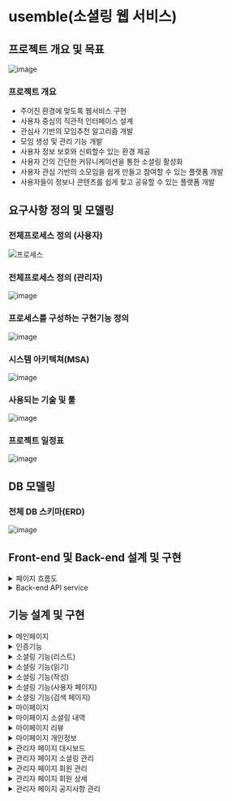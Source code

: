 # usemble(소셜링 웹 서비스)
## 프로젝트 개요 및 목표
![image](https://github.com/user-attachments/assets/ba75e171-21fa-4dc9-bb4b-ffcac21bff82)

### 프로젝트 개요
- 주어진 환경에 맞도록 웹서비스 구현
- 사용자 중심의 직관적 인터페이스 설계
- 관심사 기반의 모임추천 알고리즘 개발
- 모임 생성 및 관리 기능 개발
- 사용자 정보 보호와 신뢰할수 있는 환경 제공
- 사용자 간의 간단한 커뮤니케이션을 통한 소셜링 활성화
- 사용자 관심 기반의 소모임을 쉽게 만들고 참여할 수 있는 플랫폼 개발
- 사용자들이 정보나 콘텐츠를 쉽게 찾고 공유할 수 있는 플랫폼 개발
## 요구사항 정의 및 모델링
### 전체프로세스 정의 (사용자)

![프로세스](https://github.com/user-attachments/assets/be71ce52-5ddf-4a97-b1c9-e476c21ef32f)
### 전체프로세스 정의 (관리자)
![image](https://github.com/user-attachments/assets/a120ce82-4973-43f2-8220-71c350c75e81)

### 프로세스를 구성하는 구현기능 정의
![image](https://github.com/user-attachments/assets/4e2d7936-90bd-4240-94fe-fe1ee9ff475c)
### 시스템 아키텍쳐(MSA)
![image](https://github.com/user-attachments/assets/1c7a99a8-3450-4984-a80c-b32c14f6f4fc)
### 사용되는 기술 및 툴
![image](https://github.com/user-attachments/assets/582b792b-2d12-4b9b-a1e0-9362671f2c05)
### 프로젝트 일정표
![image](https://github.com/user-attachments/assets/f171a076-9667-45bb-93df-6c3bb0987b71)

## DB 모델링
### 전체 DB 스키마(ERD)
![image](https://github.com/user-attachments/assets/2c8b5ed1-70e7-46ba-b98b-9fae43591d98)

## Front-end 및 Back-end 설계 및 구현
<details><summary>
페이지 흐름도
</summary>

![image](https://github.com/user-attachments/assets/2c2aa6f0-98e1-4ea6-9f55-8c94b2b5fa14)
![image](https://github.com/user-attachments/assets/cfc8b6ac-3ad2-4753-b968-6b302e11114a)
![image](https://github.com/user-attachments/assets/ec173b4f-30d9-4866-91aa-68c8fa4a1ecf)
![image](https://github.com/user-attachments/assets/87cee3e5-1d9b-43b9-8986-1c8fb5ae1275)
![image](https://github.com/user-attachments/assets/89196ae6-ab78-4b9e-a2d4-5ca9fc151923)
![image](https://github.com/user-attachments/assets/65cff688-5c17-460a-9fe7-ecba7ace2916)
![image](https://github.com/user-attachments/assets/2b54411f-e753-4a1b-aeaf-0a6627d4b618)
</details>


<details><summary>
Back-end API service
</summary>

![image](https://github.com/user-attachments/assets/11aadc7c-dc96-4bee-9b91-445cb799a92b)
![image](https://github.com/user-attachments/assets/4c8028b5-bf48-42f5-a3b1-4aab8713bb75)
![image](https://github.com/user-attachments/assets/a5d15e44-3c92-45bd-bd33-6b9448f2f40d)
![image](https://github.com/user-attachments/assets/84ba75e3-eff2-4330-b615-c6c653e051e7)
</details>

## 기능 설계 및 구현  
<details><summary>
메인페이지
</summary>

  컴포넌트 구성
![image](https://github.com/user-attachments/assets/3fff898e-da6f-46c6-9c80-d28c87cee092)
  사용흐름
![image](https://github.com/user-attachments/assets/ab734938-3322-418b-8e69-db8b51c47375)
  Axios
![image](https://github.com/user-attachments/assets/5d1da313-e10f-4ed9-a3be-5f3cc8bce2a2)
  Back-end
 ![image](https://github.com/user-attachments/assets/2e49f3ff-6d28-4d1a-8741-44cac8f665f7)
</details>

<details><summary>
인증기능
</summary>

컴포넌트 구성 및 사용흐름
![image](https://github.com/user-attachments/assets/5bc64a5c-e025-4eb9-9948-9948e84b8cff)
Axios
![image](https://github.com/user-attachments/assets/ab734938-3322-418b-8e69-db8b51c47375)
![image](https://github.com/user-attachments/assets/616589a4-7d61-4f55-94ff-c47254f0c33b)
Back-end
![image](https://github.com/user-attachments/assets/e0755c27-7b87-4ce0-a2ec-2e87fd8e7975)
![image](https://github.com/user-attachments/assets/2d6be4d9-bed4-4aa3-93c9-9bf4a4bfe26b)
![image](https://github.com/user-attachments/assets/4dafba6f-50ae-4df5-8e57-d79cd45af1ca)
![image](https://github.com/user-attachments/assets/ec360132-c53e-4f6d-bf8e-4ba68123d286)
</details>

<details><summary>
소셜링 기능(리스트)
</summary>

컴포넌트 구성 및 사용흐름
![image](https://github.com/user-attachments/assets/7885a186-15bc-46a0-8486-27e340f37693)
Axios
![image](https://github.com/user-attachments/assets/bd047a71-dffb-47d9-b49b-abde013f16fb)
Back-end
![image](https://github.com/user-attachments/assets/f220081c-9bf4-400c-af12-fd56e8cff0f5)
</details>

<details><summary>
소셜링 기능(읽기)
</summary>

컴포넌트 구성 및 사용흐름
![image](https://github.com/user-attachments/assets/3cd127ee-a9e6-462f-8533-e4c289991b64)
Axios
![image](https://github.com/user-attachments/assets/8c997326-88cd-4ca8-b2bf-7ecd024f35d7)
Back-end
![image](https://github.com/user-attachments/assets/01794d7f-4cdc-4d8d-a913-48f889a91219)
![image](https://github.com/user-attachments/assets/545565d0-667e-48ed-b299-095f8c8b55dc)
</details>

<details><summary>
소셜링 기능(작성)
</summary>

컴포넌트 구성 및 Axios
![image](https://github.com/user-attachments/assets/73c85223-1052-456a-9ae3-161d122285f5)
Back-end
![image](https://github.com/user-attachments/assets/a6181e01-3074-411b-b37a-53615fa5ca4c)
</details>

<details><summary>
소셜링 기능(사용자 페이지)
</summary>

컴포넌트 구성 
![image](https://github.com/user-attachments/assets/31a5af26-d508-4c04-a9f9-28cf5cf6c9e1)
Axios
![image](https://github.com/user-attachments/assets/86c13d3a-2230-4161-8912-5ca46d82a4f3)
![image](https://github.com/user-attachments/assets/e4096449-70ec-4605-bad7-0fedaf200842)
Back-end
![image](https://github.com/user-attachments/assets/58ebbb9c-d8f8-47ae-98fd-69dffd8695ab)
![image](https://github.com/user-attachments/assets/e3bd9e5e-3825-4405-bd56-c9a7cf36af48)
![image](https://github.com/user-attachments/assets/2d2faf8e-c01b-46dc-aef6-bdb6755438ae)
</details>

<details><summary>
소셜링 기능(검색 페이지)
</summary>

컴포넌트 구성 Axios
![image](https://github.com/user-attachments/assets/1a1c9bf8-0f51-4097-ad35-5a8a6ec707e8)
Back-end
![image](https://github.com/user-attachments/assets/cb37d461-0cda-4ae6-aad8-44bd601d4f33)
</details>

<details><summary>
마이페이지
</summary>

컴포넌트 구성
![image](https://github.com/user-attachments/assets/d4ad1b94-da8d-4142-9d2f-e4f5457ba0fb)
![image](https://github.com/user-attachments/assets/ee752b28-8e28-4e85-9a25-a9e88072fc5c)
Axios
![image](https://github.com/user-attachments/assets/99bc1f13-0023-4769-a0f2-27cb5a6dfa2c)
Back-end
![image](https://github.com/user-attachments/assets/59822c6d-de49-47f9-8890-7eedb9175bdd)
</details>

<details><summary>
마이페이지 소셜링 내역
</summary>

컴포넌트 구성
![image](https://github.com/user-attachments/assets/9c69676a-6657-4911-9389-d798dc2a8f52)
Axios
![image](https://github.com/user-attachments/assets/83ef4324-ab95-4f7f-aeee-60ea1bb4376a)
Back-end
![image](https://github.com/user-attachments/assets/c31e74a5-d86e-4a0a-98f5-467413afedea)
</details>

<details><summary>
마이페이지 리뷰
</summary>

컴포넌트 구성
![image](https://github.com/user-attachments/assets/d48e7865-6e30-4d0b-8c18-1d1ff2232535)
Axios
![image](https://github.com/user-attachments/assets/02dbca30-c29e-4e32-ab7a-42f0bca6ba5e)
Back-end
![image](https://github.com/user-attachments/assets/2c18b17b-4860-4a3c-b69a-a3be5c6b27dd)
</details>

<details><summary>
마이페이지 개인정보
</summary>

컴포넌트 구성
![image](https://github.com/user-attachments/assets/d05e612f-b603-465a-ae69-24c8d6dcb62f)
Axios
![image](https://github.com/user-attachments/assets/ba40cca5-a132-47cb-957d-ce672414c33d)
Back-end
![image](https://github.com/user-attachments/assets/7b3e6e47-6b55-44d6-b037-e3f18b9d7fa2)
</details>

<details><summary>
관리자 페이지 대시보드
</summary>

컴포넌트 구성 Axios
![image](https://github.com/user-attachments/assets/5865e924-19f0-4f24-9326-054e4d780b0c)
Back-end
![image](https://github.com/user-attachments/assets/5184fcfe-a97d-45e0-b99e-855b2166039b)
</details>

<details><summary>
관리자 페이지 소셜링 관리
</summary>

컴포넌트 구성 Axios
![image](https://github.com/user-attachments/assets/27ec66f9-aa96-4455-87c2-70663596125e)
Back-end
![image](https://github.com/user-attachments/assets/5cb0a591-1b05-4b5d-880a-804e90c5f8f7)
</details>
<details><summary> 
관리자 페이지 회원 관리
</summary>

컴포넌트 구성 Axios
![image](https://github.com/user-attachments/assets/833444f2-e553-42c2-a420-9fef278db6bf)
Back-end
![image](https://github.com/user-attachments/assets/f295e216-897d-45c8-a61e-f0676bfa50b9)
</details>

<details><summary>
관리자 페이지 회원 상세
</summary>

컴포넌트 구성 Axios
![image](https://github.com/user-attachments/assets/1f801c8f-fa5b-4362-9803-27d6a4f5c433)
Back-end
![image](https://github.com/user-attachments/assets/7924b051-e38e-47a6-959a-cd779169cbbe)
</details>

<details><summary>
관리자 페이지 공지사항 관리
</summary>

컴포넌트 구성 Axios
![image](https://github.com/user-attachments/assets/000da9ea-d22d-48a0-9b49-429f854c6cd1)
![image](https://github.com/user-attachments/assets/d7b69ee4-5414-428a-8e80-e3c47c738db9)
Back-end
![image](https://github.com/user-attachments/assets/6ed1dc8c-73d5-4a90-82f0-f18c86127488)
</details>




